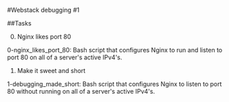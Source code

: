 #Webstack debugging #1

##Tasks

0. Nginx likes port 80

0-nginx_likes_port_80: Bash script that configures Nginx to run and listen to port 80 on all of a server's active IPv4's.
1. Make it sweet and short

1-debugging_made_short: Bash script that configures Nginx to listen to port 80 without running on all of a server's active IPv4's.
